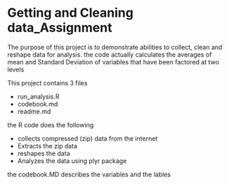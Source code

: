 Getting and Cleaning data_Assignment
=================================

The purpose of this project is to demonstrate abilities to collect, clean and reshape data for analysis. the code actually calculates the averages of mean and Standard Deviation of variables that have been factored at two levels

This project contains 3 files 
* run_analysis.R
* codebook.md
* readme.md

the R code does the following
* collects compressed (zip) data from the internet
* Extracts the zip data
* reshapes the data
* Analyzes the data using plyr package

the codebook.MD describes the variables and the lables

